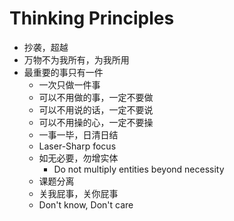 # Thinking Principles

- 抄袭，超越
- 万物不为我所有，为我所用
- 最重要的事只有一件
  - 一次只做一件事
  - 可以不用做的事，一定不要做
  - 可以不用说的话，一定不要说
  - 可以不用操的心，一定不要操
  - 一事一毕，日清日结
  - Laser-Sharp focus
  - 如无必要，勿增实体
    - Do not multiply entities beyond necessity
  - 课题分离
  - 关我屁事，关你屁事
  - Don't know, Don't care
